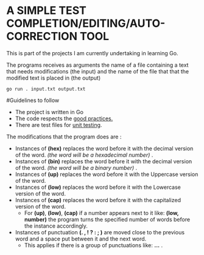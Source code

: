A SIMPLE TEST COMPLETION/EDITING/AUTO-CORRECTION TOOL 
=============

This is part of the projects I am currently undertaking in learning Go.

The programs receives as arguments the name of a file containing a text that needs modifications (the input) and the name of the file that that the modified text is placed in (the output)

`go run . input.txt output.txt`

#Guidelines to follow

- The project is written in Go
- The code respects the [good practices.](https://learn.zone01kisumu.ke/git/root/public/src/branch/master/subjects/good-practices/README.md)
- There are test files for [unit testing](https://go.dev/doc/tutorial/add-a-test).

The modifications that the program does are :
 + Instances of **(hex)** replaces the word before it with the decimal version of the word. *(the word will be a hexadecimal number)* . 
 + Instances of **(bin)** replaces the word before it with the decimal version of the word. *(the word will be a binary number)* . 
 + Instances of **(up)** replaces the word before it with the Uppercase version of the word. 
 + Instances of **(low)** replaces the word before it with the Lowercase version of the word. 
 + Instances of **(cap)** replaces the word before it with the capitalized version of the word. 
    * For **(up)**, **(low)**, **(cap)** if a number appears next to it like: **(low, number)** the program turns the specified number of words before the instance accordingly.
 + Instances of punctuation **(. , ! ? : ; )** are moved close to the previous word and a space put between it and the next word.
    * This applies if there is a group of punctuations like: **...** .

